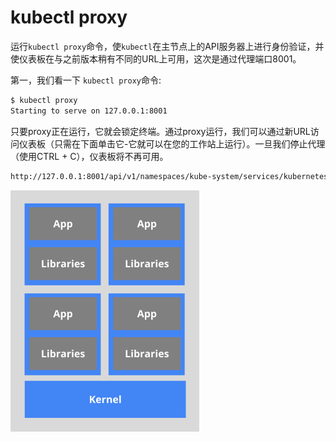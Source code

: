 # kubectl proxy

运行`kubectl proxy`命令，使`kubectl`在主节点上的API服务器上进行身份验证，并使仪表板在与之前版本稍有不同的URL上可用，这次是通过代理端口8001。

 第一，我们看一下 `kubectl proxy`命令: 

```bash
$ kubectl proxy
Starting to serve on 127.0.0.1:8001
```

只要proxy正在运行，它就会锁定终端。通过proxy运行，我们可以通过新URL访问仪表板（只需在下面单击它-它就可以在您的工作站上运行）。一旦我们停止代理（使用CTRL + C），仪表板将不再可用。

```bash
http://127.0.0.1:8001/api/v1/namespaces/kube-system/services/kubernetes-dashboard:/proxy/#!/overview?namespace=default 
```

![Kubernetes Dashboard over the proxy](../../.gitbook/assets/image%20%2810%29.png)

